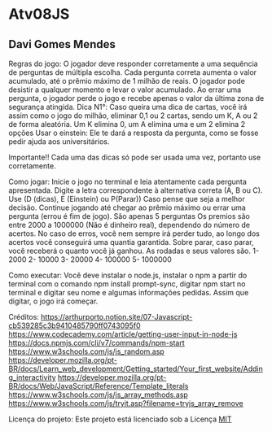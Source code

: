 # Atv08JS
<h2> Davi Gomes Mendes </h2>
Regras do jogo: O jogador deve responder corretamente a uma sequência de perguntas de múltipla escolha.
Cada pergunta correta aumenta o valor acumulado, até o prêmio máximo de 1 milhão de reais.
O jogador pode desistir a qualquer momento e levar o valor acumulado.
Ao errar uma pergunta, o jogador perde o jogo e recebe apenas o valor da última zona de segurança atingida.
Dica N1°: Caso queira uma dica de cartas, você irá assim como o jogo do milhão, eliminar 0,1 ou 2 cartas, sendo um K, A ou 2 de forma aleatória. Um K elimina 0, um A elimina uma e um 2 elimina 2 opções
Usar o einstein: Ele te dará a resposta da pergunta, como se fosse pedir ajuda aos universitários.

Importante!! Cada uma das dicas só pode ser usada uma vez, portanto use corretamente.

Como jogar: Inicie o jogo no terminal  e leia atentamente cada pergunta apresentada.
Digite a letra correspondente à alternativa correta (A, B ou C).
Use (D (dicas), E (Einstein) ou P(Parar)) Caso pense que seja a melhor decisão. 
Continue jogando até chegar ao prêmio máximo ou errar uma pergunta (errou é fim de jogo).
São apenas 5 perguntas
Os premios são entre 2000 a 1000000 (Não é dinheiro real), dependendo do número de acertos. No caso de erros, você nem sempre irá perder tudo, ao longo dos acertos você conseguirá uma quantia garantida. Sobre parar, caso parar, você receberá o quanto você já ganhou. As rodadas e seus valores são.
1- 2000
2- 10000
3- 20000
4- 100000
5- 1000000

Como executar: Você deve instalar o node.js, instalar o npm a partir do terminal com o comando npm install prompt-sync, digitar npm start no terminal e digitar seu nome e algumas informações pedidas. Assim que digitar, o jogo irá começar.



Créditos: 
https://arthurporto.notion.site/07-Javascript-cb539285c3b9410485790ff0743095f0
https://www.codecademy.com/article/getting-user-input-in-node-js
https://docs.npmjs.com/cli/v7/commands/npm-start
https://www.w3schools.com/js/js_random.asp
https://developer.mozilla.org/pt-BR/docs/Learn_web_development/Getting_started/Your_first_website/Adding_interactivity
https://developer.mozilla.org/pt-BR/docs/Web/JavaScript/Reference/Template_literals
https://www.w3schools.com/js/js_array_methods.asp
https://www.w3schools.com/js/tryit.asp?filename=tryjs_array_remove


Licença do projeto: Este projeto está licenciado sob a Licença <a href="LISENSE.MD">MIT</a>



